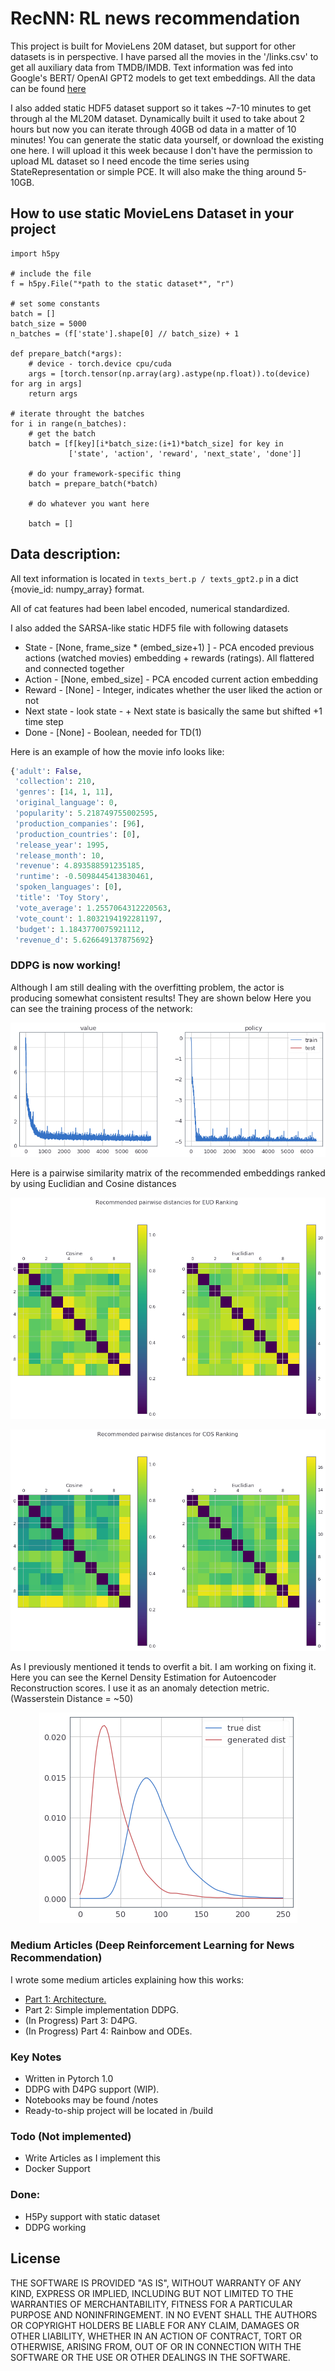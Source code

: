 # RecNN: RL news recommendation

This project is built for MovieLens 20M dataset, but support for other datasets is in perspective.
I have parsed all the movies in the '/links.csv' to get all auxiliary data from TMDB/IMDB. Text information was fed into Google's BERT/ OpenAI GPT2 models to get text embeddings. All the data can be found [here](https://drive.google.com/file/d/1TclEmCnZN_Xkl3TfUXL5ivPYmLnIjQSu/view?usp=sharing)


I also added static HDF5 dataset support so it takes ~7-10 minutes to get through al the ML20M dataset. Dynamically built it used to take about 2 hours but now you can iterate through 40GB od data in a matter of 10 minutes! You can generate the static data yourself, or download the existing one here. I will upload it this week because I don't have the permission to upload ML dataset so I need encode the time series using StateRepresentation or simple PCE. It will also make the thing around 5-10GB.

## How to use static MovieLens Dataset in your project

```
import h5py

# include the file
f = h5py.File("*path to the static dataset*", "r")

# set some constants
batch = []
batch_size = 5000
n_batches = (f['state'].shape[0] // batch_size) + 1

def prepare_batch(*args):
	# device - torch.device cpu/cuda
    args = [torch.tensor(np.array(arg).astype(np.float)).to(device) for arg in args]
    return args

# iterate throught the batches
for i in range(n_batches):
	# get the batch
    batch = [f[key][i*batch_size:(i+1)*batch_size] for key in
             ['state', 'action', 'reward', 'next_state', 'done']]
    
    # do your framework-specific thing
    batch = prepare_batch(*batch)
	
	# do whatever you want here
	
    batch = []
```

## Data description:

All text information is located in `texts_bert.p / texts_gpt2.p` in a dict {movie_id: numpy_array} format.

All of cat features had been label encoded, numerical standardized.

I also added the SARSA-like static HDF5 file with following datasets

- State - [None, frame_size * (embed_size+1) ] - PCA encoded previous actions (watched movies) embedding + rewards (ratings). All flattered and connected together
- Action - [None, embed_size] - PCA encoded current action embedding
- Reward - [None] - Integer, indicates whether the user liked the action or not
- Next state - look state - + Next state is basically the same but shifted +1 time step
- Done - [None] - Boolean, needed for TD(1)

Here is an example of how the movie info looks like:



```python
{'adult': False,
 'collection': 210,
 'genres': [14, 1, 11],
 'original_language': 0,
 'popularity': 5.218749755002595,
 'production_companies': [96],
 'production_countries': [0],
 'release_year': 1995,
 'release_month': 10,
 'revenue': 4.893588591235185,
 'runtime': -0.5098445413830461,
 'spoken_languages': [0],
 'title': 'Toy Story',
 'vote_average': 1.2557064312220563,
 'vote_count': 1.8032194192281197,
 'budget': 1.1843770075921112,
 'revenue_d': 5.626649137875692}
```

### DDPG is now working!
Although I am still dealing with the overfitting problem, the actor is producing somewhat consistent results! They are shown below
Here you can see the training process of the network:

<p align="center"> 
<img src="./res/Losses.png">
</p>

Here is a pairwise similarity matrix of the recommended embeddings ranked by using Euclidian and Cosine distances

<p align="center"> 
<img src="./res/Matrix_EUD.png">
</p>

<p align="center"> 
<img src="./res/Matrix_COS.png">
</p>

As I previously mentioned it tends to overfit a bit. I am working on fixing it. Here you can see the Kernel Density Estimation for Autoencoder Reconstruction scores. I use it as an anomaly detection metric. (Wasserstein Distance = ~50)

<p align="center"> 
<img src="./res/Anomaly_Detection.png">
</p>

### Medium Articles (Deep Reinforcement Learning for News Recommendation)
I wrote some medium articles explaining how this works:
  -  [ Part 1: Architecture.](https://towardsdatascience.com/deep-reinforcement-learning-for-news-recommendation-part-1-architecture-5741b1a6ed56)
  -  Part 2: Simple implementation DDPG. 
  - (In Progress) Part 3: D4PG. 
  - (In Progress) Part 4: Rainbow and ODEs. 

### Key Notes
  - Written in Pytorch 1.0
  - DDPG with D4PG support (WIP).
  - Notebooks may be found /notes
  - Ready-to-ship project will be located in /build




### Todo (Not implemented)

- Write Articles as I implement this
- Docker Support

### Done:
- H5Py support with static dataset
- DDPG working

License
----

THE SOFTWARE IS PROVIDED "AS IS", WITHOUT WARRANTY OF ANY KIND, EXPRESS OR IMPLIED, INCLUDING BUT NOT LIMITED TO THE WARRANTIES OF MERCHANTABILITY, FITNESS FOR A PARTICULAR PURPOSE AND NONINFRINGEMENT. IN NO EVENT SHALL THE AUTHORS OR COPYRIGHT HOLDERS BE LIABLE FOR ANY CLAIM, DAMAGES OR OTHER LIABILITY, WHETHER IN AN ACTION OF CONTRACT, TORT OR OTHERWISE, ARISING FROM, OUT OF OR IN CONNECTION WITH THE SOFTWARE OR THE USE OR OTHER DEALINGS IN THE SOFTWARE.

